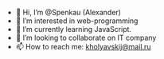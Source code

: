 - 👋 Hi, I’m @Spenkau (Alexander)
- 👀 I’m interested in web-programming
- 🌱 I’m currently learning JavaScript.
- 💞️ I’m looking to collaborate on IT company
- 📫 How to reach me: kholyavskij@mail.ru
